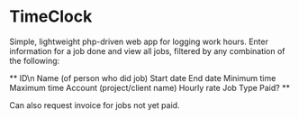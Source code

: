 TimeClock
=========
Simple, lightweight php-driven web app for logging work hours. Enter information for a job done and view all jobs, filtered by any combination of the following:

**
ID\n
Name (of person who did job)
Start date
End date
Minimum time
Maximum time
Account (project/client name)
Hourly rate
Job Type
Paid?
**

Can also request invoice for jobs not yet paid.
